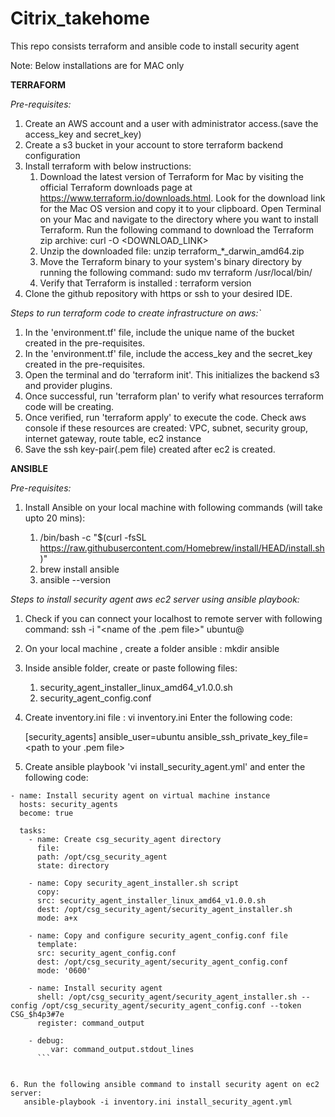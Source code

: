 # Citrix_takehome
This repo consists terraform and ansible code to install security agent

Note: Below installations are for MAC only

**TERRAFORM** 

_Pre-requisites:_

1. Create an AWS account and a user with administrator access.(save the access_key and secret_key)
2. Create a s3 bucket in your account to store terraform backend configuration
3. Install terraform with below instructions:
   1. Download the latest version of Terraform for Mac by visiting the official Terraform downloads page at https://www.terraform.io/downloads.html. Look for the download link for the Mac OS version and copy it to your clipboard.
      Open Terminal on your Mac and navigate to the directory where you want to install Terraform.
      Run the following command to download the Terraform zip archive: curl -O <DOWNLOAD_LINK>
   2. Unzip the downloaded file: unzip terraform_*_darwin_amd64.zip
   3. Move the Terraform binary to your system's binary directory by running the following command: sudo mv terraform /usr/local/bin/
   4. Verify that Terraform is installed : terraform version
4. Clone the github repository with https or ssh to your desired IDE.

_Steps to run terraform code to create infrastructure on aws:`_

1. In the 'environment.tf' file, include the unique name of the bucket created in the pre-requisites.
2. In the 'environment.tf' file, include the access_key and the secret_key created in the pre-requisites.
3. Open the terminal and do 'terraform init'. This initializes the backend s3 and provider plugins.
4. Once successful, run 'terraform plan' to verify what resources terraform code will be creating.
5. Once verified, run 'terraform apply' to execute the code. Check aws console if these resources are created:
   VPC, subnet, security group, internet gateway, route table, ec2 instance
6. Save the ssh key-pair(.pem file) created after ec2 is created.



**ANSIBLE** 

_Pre-requisites:_

1. Install Ansible on your local machine with following commands (will take upto 20 mins):
    
   1. /bin/bash -c "$(curl -fsSL https://raw.githubusercontent.com/Homebrew/install/HEAD/install.sh)"
   2. brew install ansible
   3. ansible --version

_Steps to install security agent aws ec2 server using ansible playbook:_

1. Check if you can connect your localhost to remote server with following command:
   ssh -i "<name of the .pem file>" ubuntu@<public dns of the ec2 server>
2. On your local machine , create a folder ansible : mkdir ansible
3. Inside ansible folder, create or paste following files:
   
   1. security_agent_installer_linux_amd64_v1.0.0.sh
   2. security_agent_config.conf

4. Create inventory.ini file :  vi inventory.ini
   Enter the following code:

   [security_agents]
   <IP addr of ec2 server> ansible_user=ubuntu ansible_ssh_private_key_file=<path to your .pem file>

5. Create ansible playbook 'vi install_security_agent.yml' and enter the following code:

```   ---
- name: Install security agent on virtual machine instance
  hosts: security_agents
  become: true

  tasks:
    - name: Create csg_security_agent directory
      file:
      path: /opt/csg_security_agent
      state: directory

    - name: Copy security_agent_installer.sh script
      copy:
      src: security_agent_installer_linux_amd64_v1.0.0.sh
      dest: /opt/csg_security_agent/security_agent_installer.sh
      mode: a+x

    - name: Copy and configure security_agent_config.conf file
      template:
      src: security_agent_config.conf
      dest: /opt/csg_security_agent/security_agent_config.conf
      mode: '0600'

    - name: Install security agent
      shell: /opt/csg_security_agent/security_agent_installer.sh --config /opt/csg_security_agent/security_agent_config.conf --token CSG_$h4p3#7e
      register: command_output

    - debug:
         var: command_output.stdout_lines
      ```


6. Run the following ansible command to install security agent on ec2 server:
   ansible-playbook -i inventory.ini install_security_agent.yml
